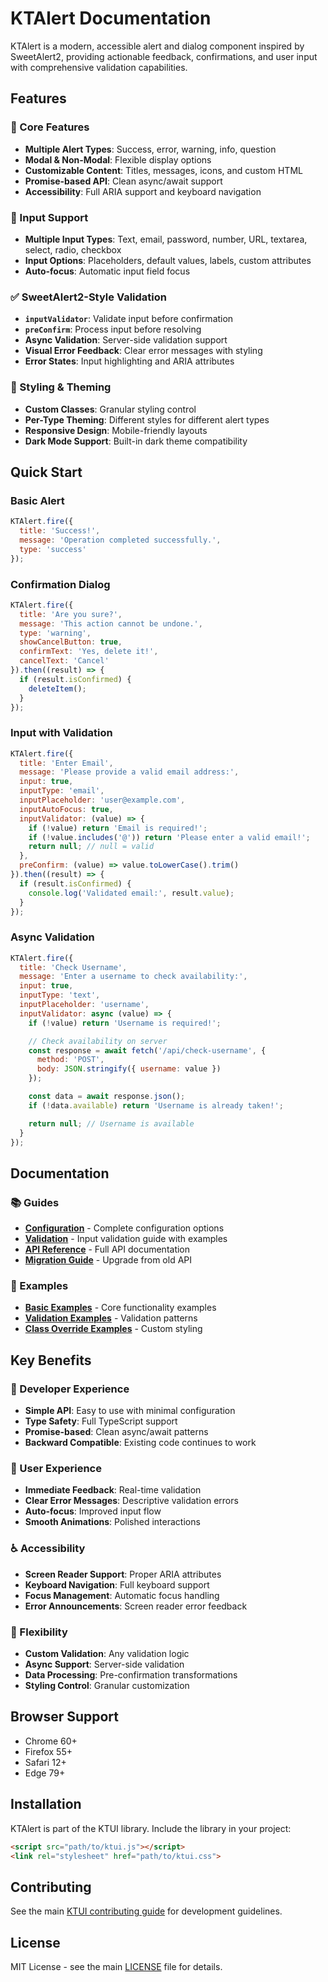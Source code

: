 # KTAlert Documentation

KTAlert is a modern, accessible alert and dialog component inspired by SweetAlert2, providing actionable feedback, confirmations, and user input with comprehensive validation capabilities.

## Features

### 🎯 Core Features
- **Multiple Alert Types**: Success, error, warning, info, question
- **Modal & Non-Modal**: Flexible display options
- **Customizable Content**: Titles, messages, icons, and custom HTML
- **Promise-based API**: Clean async/await support
- **Accessibility**: Full ARIA support and keyboard navigation

### 🔧 Input Support
- **Multiple Input Types**: Text, email, password, number, URL, textarea, select, radio, checkbox
- **Input Options**: Placeholders, default values, labels, custom attributes
- **Auto-focus**: Automatic input field focus

### ✅ SweetAlert2-Style Validation
- **`inputValidator`**: Validate input before confirmation
- **`preConfirm`**: Process input before resolving
- **Async Validation**: Server-side validation support
- **Visual Error Feedback**: Clear error messages with styling
- **Error States**: Input highlighting and ARIA attributes

### 🎨 Styling & Theming
- **Custom Classes**: Granular styling control
- **Per-Type Theming**: Different styles for different alert types
- **Responsive Design**: Mobile-friendly layouts
- **Dark Mode Support**: Built-in dark theme compatibility

## Quick Start

### Basic Alert
```js
KTAlert.fire({
  title: 'Success!',
  message: 'Operation completed successfully.',
  type: 'success'
});
```

### Confirmation Dialog
```js
KTAlert.fire({
  title: 'Are you sure?',
  message: 'This action cannot be undone.',
  type: 'warning',
  showCancelButton: true,
  confirmText: 'Yes, delete it!',
  cancelText: 'Cancel'
}).then((result) => {
  if (result.isConfirmed) {
    deleteItem();
  }
});
```

### Input with Validation
```js
KTAlert.fire({
  title: 'Enter Email',
  message: 'Please provide a valid email address:',
  input: true,
  inputType: 'email',
  inputPlaceholder: 'user@example.com',
  inputAutoFocus: true,
  inputValidator: (value) => {
    if (!value) return 'Email is required!';
    if (!value.includes('@')) return 'Please enter a valid email!';
    return null; // null = valid
  },
  preConfirm: (value) => value.toLowerCase().trim()
}).then((result) => {
  if (result.isConfirmed) {
    console.log('Validated email:', result.value);
  }
});
```

### Async Validation
```js
KTAlert.fire({
  title: 'Check Username',
  message: 'Enter a username to check availability:',
  input: true,
  inputType: 'text',
  inputPlaceholder: 'username',
  inputValidator: async (value) => {
    if (!value) return 'Username is required!';

    // Check availability on server
    const response = await fetch('/api/check-username', {
      method: 'POST',
      body: JSON.stringify({ username: value })
    });

    const data = await response.json();
    if (!data.available) return 'Username is already taken!';

    return null; // Username is available
  }
});
```

## Documentation

### 📚 Guides
- **[Configuration](configuration.md)** - Complete configuration options
- **[Validation](validation.md)** - Input validation guide with examples
- **[API Reference](api.md)** - Full API documentation
- **[Migration Guide](migration.md)** - Upgrade from old API

### 🎯 Examples
- **[Basic Examples](../examples/examples.html)** - Core functionality examples
- **[Validation Examples](../examples/examples.html)** - Validation patterns
- **[Class Override Examples](../examples/class-override-example.html)** - Custom styling

## Key Benefits

### 🚀 Developer Experience
- **Simple API**: Easy to use with minimal configuration
- **Type Safety**: Full TypeScript support
- **Promise-based**: Clean async/await patterns
- **Backward Compatible**: Existing code continues to work

### 🎨 User Experience
- **Immediate Feedback**: Real-time validation
- **Clear Error Messages**: Descriptive validation errors
- **Auto-focus**: Improved input flow
- **Smooth Animations**: Polished interactions

### ♿ Accessibility
- **Screen Reader Support**: Proper ARIA attributes
- **Keyboard Navigation**: Full keyboard support
- **Focus Management**: Automatic focus handling
- **Error Announcements**: Screen reader error feedback

### 🔧 Flexibility
- **Custom Validation**: Any validation logic
- **Async Support**: Server-side validation
- **Data Processing**: Pre-confirmation transformations
- **Styling Control**: Granular customization

## Browser Support

- Chrome 60+
- Firefox 55+
- Safari 12+
- Edge 79+

## Installation

KTAlert is part of the KTUI library. Include the library in your project:

```html
<script src="path/to/ktui.js"></script>
<link rel="stylesheet" href="path/to/ktui.css">
```

## Contributing

See the main [KTUI contributing guide](../../../CONTRIBUTING.md) for development guidelines.

## License

MIT License - see the main [LICENSE](../../../LICENSE.md) file for details.